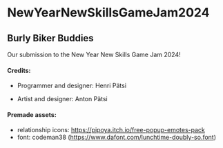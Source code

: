 # NewYearNewSkillsGameJam2024

## Burly Biker Buddies

Our submission to the New Year New Skills Game Jam 2024!

#### Credits:

- Programmer and designer: Henri Pätsi

- Artist and designer: Anton Pätsi
 
#### Premade assets:

 - relationship icons: https://pipoya.itch.io/free-popup-emotes-pack
 - font: codeman38 (https://www.dafont.com/lunchtime-doubly-so.font)

